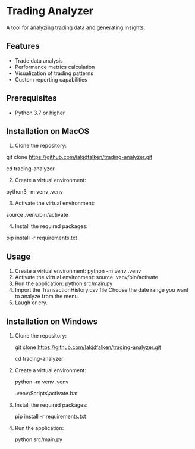 # Trading Analyzer

A tool for analyzing trading data and generating insights.

## Features

- Trade data analysis
- Performance metrics calculation
- Visualization of trading patterns
- Custom reporting capabilities

## Prerequisites

- Python 3.7 or higher

## Installation on MacOS

1. Clone the repository:

git clone https://github.com/lakjdfalken/trading-analyzer.git

cd trading-analyzer

2. Create a virtual environment:

python3 -m venv .venv

3. Activate the virtual environment:

source .venv/bin/activate

4. Install the required packages:

pip install -r requirements.txt

## Usage

1. Create a virtual environment:
  python -m venv .venv
2. Activate the virtual environment:
  source .venv/bin/activate
3. Run the application:
  python src/main.py
4. Import the TransactionHistory.csv file 
  Choose the date range you want to analyze from the menu.
5. Laugh or cry.


## Installation on Windows

1. Clone the repository:
    
    git clone https://github.com/lakjdfalken/trading-analyzer.git

    cd trading-analyzer

2. Create a virtual environment:
  
    python -m venv .venv
  
    .venv\Scripts\activate.bat

3. Install the required packages: 
  
    pip install -r requirements.txt
    
4. Run the application:
  
    python src/main.py
